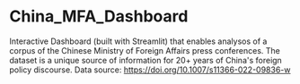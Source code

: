 # China_MFA_Dashboard
Interactive Dashboard (built with Streamlit) that enables analysos of a corpus of the Chinese Ministry of Foreign Affairs press conferences. The dataset is a unique source of information for 20+ years of China's foreign policy discourse. Data source: https://doi.org/10.1007/s11366-022-09836-w
